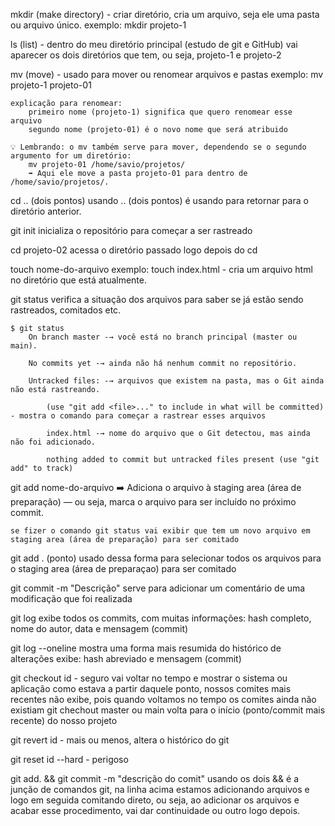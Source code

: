 mkdir (make directory) - criar diretório, cria um arquivo, seja ele uma pasta ou arquivo único.
    exemplo: mkdir projeto-1

ls (list) - dentro do meu diretório principal (estudo de git e GitHub) vai aparecer os dois diretórios que tem, ou seja, projeto-1 e projeto-2

mv (move) - usado para mover ou renomear arquivos e pastas
    exemplo: mv projeto-1 projeto-01

    explicação para renomear:
        primeiro nome (projeto-1) significa que quero renomear esse arquivo
        segundo nome (projeto-01) é o novo nome que será atribuido

    💡 Lembrando: o mv também serve para mover, dependendo se o segundo argumento for um diretório:        
        mv projeto-01 /home/savio/projetos/
        ➡️ Aqui ele move a pasta projeto-01 para dentro de /home/savio/projetos/.

cd .. (dois pontos)
    usando .. (dois pontos) é usando para retornar para o diretório anterior.

git init
    inicializa o repositório para começar a ser rastreado

cd projeto-02
    acessa o diretório passado logo depois do cd

touch nome-do-arquivo
    exemplo: touch index.html - cria um arquivo html no diretório que está atualmente.

git status
    verifica a situação dos arquivos para saber se já estão sendo rastreados, comitados etc.

    $ git status
        On branch master -→ você está no branch principal (master ou main).

        No commits yet -→ ainda não há nenhum commit no repositório.

        Untracked files: -→ arquivos que existem na pasta, mas o Git ainda não está rastreando.

            (use "git add <file>..." to include in what will be committed) - mostra o comando para começar a rastrear esses arquivos

            index.html -→ nome do arquivo que o Git detectou, mas ainda não foi adicionado.

            nothing added to commit but untracked files present (use "git add" to track)

git add nome-do-arquivo
    ➡️ Adiciona o arquivo à staging area (área de preparação) — ou seja, marca o arquivo para ser incluído no próximo commit.

    se fizer o comando git status vai exibir que tem um novo arquivo em staging area (área de preparação) para ser comitado

git add . (ponto)
    usado dessa forma para selecionar todos os arquivos para o staging area (área de preparaçao) para ser comitado

git commit -m "Descrição"
    serve para adicionar um comentário de uma modificação que foi realizada

git log
    exibe todos os commits, com muitas informações: hash completo, nome do autor, data e mensagem (commit)

git log --oneline
    mostra uma forma mais resumida do histórico de alterações
    exibe: hash abreviado e mensagem (commit)

git checkout id - seguro
    vai voltar no tempo e mostrar o sistema ou aplicação como estava a partir daquele ponto, nossos comites mais recentes não exibe, pois quando voltamos no tempo os comites ainda não existiam
    git chechout master ou main
        volta para o início (ponto/commit mais recente) do nosso projeto

git revert id - mais ou menos, altera o histórico do git


git reset id --hard - perigoso

git add. && git commit -m "descrição do comit"
    usando os dois && é a junção de comandos git, na linha acima estamos adicionando arquivos e logo em seguida comitando direto, ou seja, ao adicionar os arquivos e acabar esse procedimento, vai dar continuidade ou outro logo depois.